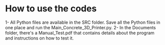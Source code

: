 # How to use the codes
1- All Python files are available in the SRC folder.  Save all the Python files in one place and run the Main_Concrete_3D_Printer.py.
2- In the Documents folder, there's a Manual_Test.pdf that contains details about the program and instructions on how to test it.

